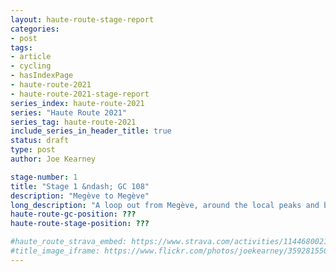 ```yaml
---
layout: haute-route-stage-report
categories:
- post
tags:
- article
- cycling
- hasIndexPage
- haute-route-2021
- haute-route-2021-stage-report
series_index: haute-route-2021
series: "Haute Route 2021"
series_tag: haute-route-2021
include_series_in_header_title: true
status: draft
type: post
author: Joe Kearney

stage-number: 1
title: "Stage 1 &ndash; GC 108"
description: "Megève to Megève"
long_description: "A loop out from Megève, around the local peaks and back to the start. Three climbs in quick succession, with a break before the last and biggest climb of almost 1000m."
haute-route-gc-position: ???
haute-route-stage-position: ???

#haute_route_strava_embed: https://www.strava.com/activities/1144680021/embed/014db48ec35e325fd98cfdf60b13d500df8147a0
#title_image_iframe: https://www.flickr.com/photos/joekearney/35928155054/in/album-72157687765853505/player/
---
```


